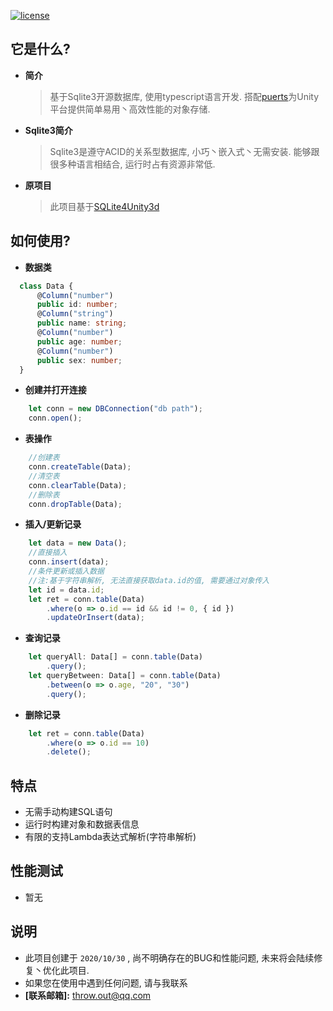 [![license](http://img.shields.io/badge/license-MIT-blue.svg)](https://github.com/throw-out/Sqlite3Unity3D_ts/blob/main/LICENSE)

## 它是什么?

* **简介**
  > 基于Sqlite3开源数据库, 使用typescript语言开发. 
  > 搭配[puerts](https://github.com/Tencent/puerts)为Unity平台提供简单易用丶高效性能的对象存储. 

* **Sqlite3简介**
  > Sqlite3是遵守ACID的关系型数据库, 小巧丶嵌入式丶无需安装. 
  > 能够跟很多种语言相结合, 运行时占有资源非常低. 

* **原项目**
  > 此项目基于[SQLite4Unity3d](https://github.com/robertohuertasm/SQLite4Unity3d)
 
## 如何使用?
* **数据类**
``` ts
  class Data {
      @Column("number")
      public id: number;
      @Column("string")
      public name: string;
      @Column("number")
      public age: number;
      @Column("number")
      public sex: number;
  }
```

* **创建并打开连接**
``` ts
    let conn = new DBConnection("db path");
    conn.open();
```

* **表操作**
``` ts
    //创建表
    conn.createTable(Data);
    //清空表
    conn.clearTable(Data);
    //删除表
    conn.dropTable(Data);
```

* **插入/更新记录**
``` ts
    let data = new Data();
    //直接插入
    conn.insert(data);
    //条件更新或插入数据
    //注:基于字符串解析, 无法直接获取data.id的值, 需要通过对象传入
    let id = data.id;
    let ret = conn.table(Data)
        .where(o => o.id == id && id != 0, { id })
        .updateOrInsert(data);
```

* **查询记录**
``` ts
    let queryAll: Data[] = conn.table(Data)
        .query();
    let queryBetween: Data[] = conn.table(Data)
        .between(o => o.age, "20", "30")
        .query();
```

- **删除记录**
``` ts
    let ret = conn.table(Data)
        .where(o => o.id == 10)
        .delete();
```

## 特点
* 无需手动构建SQL语句
* 运行时构建对象和数据表信息
* 有限的支持Lambda表达式解析(字符串解析)

## **性能测试**
* 暂无

## 说明
* 此项目创建于 `2020/10/30` , 尚不明确存在的BUG和性能问题, 未来将会陆续修复丶优化此项目.
* 如果您在使用中遇到任何问题, 请与我联系
* **[联系邮箱]:** <throw.out@qq.com>
